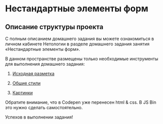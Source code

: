 # Нестандартные элементы форм

## Описание структуры проекта

С полным описанием домашнего задания вы можете ознакомиться в личном кабинете Нетологии в разделе домашнего задания занятия «Нестандартные элементы форм».

В данном пространстве размещены только необходимые инструменты для выполнения домашнего задания:

1. [Исходная разметка](./html/index.html)

2. [Обшие стили](./css/style-common.css)

3. [Картинки](./img)

Обратите внимание, что в Codepen уже перенесен html & css. В JS Bin это нужно сделать самостоятельно.

Успехов в выполнении задания!
